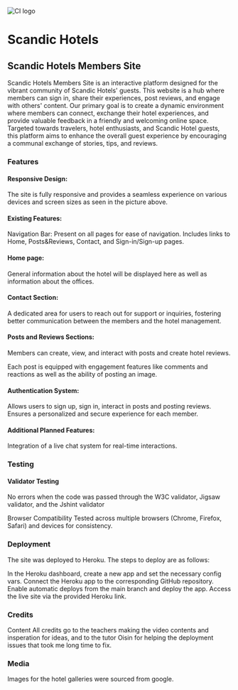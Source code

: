 ![CI logo](https://codeinstitute.s3.amazonaws.com/fullstack/ci_logo_small.png)

# Scandic Hotels

## Scandic Hotels Members Site

 Scandic Hotels Members Site is an interactive platform designed for the vibrant community of Scandic Hotels' guests. This website is a hub where members can sign in, share their experiences, post reviews, and engage with others' content. Our primary goal is to create a dynamic environment where members can connect, exchange their hotel experiences, and provide valuable feedback in a friendly and welcoming online space. Targeted towards travelers, hotel enthusiasts, and Scandic Hotel guests, this platform aims to enhance the overall guest experience by encouraging a communal exchange of stories, tips, and reviews.



### Features

#### Responsive Design:
The site is fully responsive and provides a seamless experience on various devices and screen sizes as seen in the picture above.

#### Existing Features:
Navigation Bar: 
Present on all pages for ease of navigation.
Includes links to Home, Posts&Reviews, Contact, and Sign-in/Sign-up pages.

#### Home page:
General information about the hotel will be displayed here as well as information about the offices.

#### Contact Section:
A dedicated area for users to reach out for support or inquiries, fostering better communication between the members and the hotel management.


#### Posts and Reviews Sections:
Members can create, view, and interact with posts and create hotel reviews.

Each post is equipped with engagement features like comments and reactions as well as the ability of posting an image.

#### Authentication System:
Allows users to sign up, sign in, interact in posts and posting reviews.
Ensures a personalized and secure experience for each member.

#### Additional Planned Features:
Integration of a live chat system for real-time interactions.

### Testing
#### Validator Testing
No errors when the code was passed through the W3C validator, Jigsaw validator, and the Jshint validator

Browser Compatibility
Tested across multiple browsers (Chrome, Firefox, Safari) and devices for consistency.

### Deployment
The site was deployed to Heroku. The steps to deploy are as follows:

In the Heroku dashboard, create a new app and set the necessary config vars.
Connect the Heroku app to the corresponding GitHub repository.
Enable automatic deploys from the main branch and deploy the app.
Access the live site via the provided Heroku link.

### Credits
Content
All credits go to the teachers making the video contents and insperation for ideas, and to the tutor Oisin for helping the deployment issues that took me long time to fix.

### Media
Images for the hotel galleries were sourced from google.

